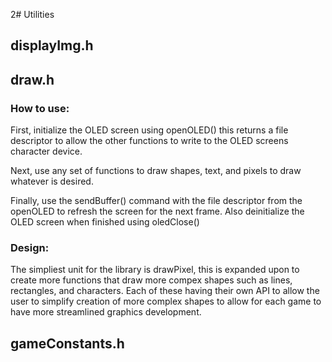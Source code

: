 2# Utilities

## displayImg.h

## draw.h

### How to use:

First, initialize the OLED screen using openOLED() this returns a file descriptor to allow the other functions to write to the OLED screens character device.

Next, use any set of functions to draw shapes, text, and pixels to draw whatever is desired.

Finally, use the sendBuffer() command with the file descriptor from the openOLED to refresh the screen for the next frame. Also deinitialize the OLED screen when finished using oledClose()

### Design:

The simpliest unit for the library is drawPixel, this is expanded upon to create more functions that draw more compex shapes such as lines, rectangles, and characters. Each of these having their own API to allow the user to simplify creation of more complex shapes to allow for each game to have more streamlined graphics development.

## gameConstants.h
